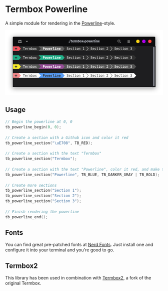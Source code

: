 # Termbox Powerline
A simple module for rendering in the [Powerline](https://github.com/powerline/powerline)-style.

![](/Screenshot.png)

## Usage

```cpp
// Begin the powerline at 0, 0
tb_powerline_begin(0, 0);

// Create a section with a Github icon and color it red
tb_powerline_section("\uE708", TB_RED);

// Create a section with the text "Termbox"
tb_powerline_section("Termbox");

// Create a section with the text "Powerline", color it red, and make the text bold
tb_powerline_section("Powerline", TB_BLUE, TB_DARKER_GRAY | TB_BOLD);

// Create more sections
tb_powerline_section("Section 1");
tb_powerline_section("Section 2");
tb_powerline_section("Section 3");

// Finish rendering the powerline
tb_powerline_end();
```

## Fonts
You can find great pre-patched fonts at [Nerd Fonts](https://www.nerdfonts.com/). Just install one
and configure it into your terminal and you're good to go.

## Termbox2
This library has been used in combination with [Termbox2](https://github.com/tomas/termbox), a fork
of the original Termbox.
